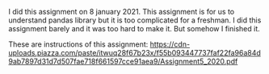 I did this assignment on 8 january 2021.
This assignment is for us to understand pandas library but it is too complicated for a freshman.
I did this assignment barely and it was too hard to make it. But somehow I finished it.

These are instructions of this assignment:
https://cdn-uploads.piazza.com/paste/itwuq28f67b23x/f55b093447737faf22fa96a84d9ab7897d31d7d507fae718f661597cce91aea9/Assignment5_2020.pdf
